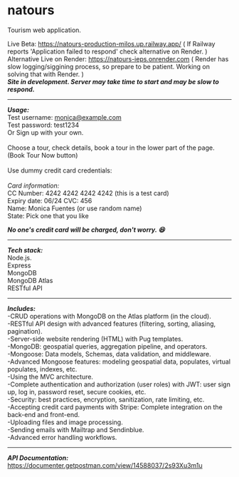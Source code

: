 # natours

Tourism web application.<br>

Live Beta: https://natours-production-milos.up.railway.app/ ( If Railway reports 'Application failed to respond' check alternative on Render. )<br>
Alternative Live on Render: https://natours-ieps.onrender.com ( Render has slow logging/siggining process, so prepare to be patient. Working on solving that with Render. ) <br>
***Site in development. Server may take time to start and may be slow to respond.***

--------------

***Usage:***<br>
Test username: monica@example.com<br>
Test password: test1234<br>
Or Sign up with your own.<br>
<br>
Choose a tour, check details, book a tour in the lower part of the page. (Book Tour Now button) <br><br>
Use dummy credit card credentials:<br><br>
<em>Card information:</em><br>
CC Number: 4242 4242 4242 4242 (this is a test card)<br>
Expiry date: 06/24 CVC: 456<br>
Name: Monica Fuentes (or use random name)<br>
State: Pick one that you like<br>

***No one's credit card will be charged, don't worry. :laughing:***




--------------
***Tech stack:***<br>
Node.js.<br>
Express<br>
MongoDB<br>
MongoDB Atlas<br>
RESTful API<br>

-------------

***Includes:***<br>
-CRUD operations with MongoDB on the Atlas platform (in the cloud).<br>
-RESTful API design with advanced features (filtering, sorting, aliasing, pagination).<br> 
-Server-side website rendering (HTML) with Pug templates.<br>
-MongoDB: geospatial queries, aggregation pipeline, and operators.<br>
-Mongoose: Data models, Schemas, data validation, and middleware.<br>
-Advanced Mongoose features: modeling geospatial data, populates, virtual populates, indexes, etc.<br>
-Using the MVC architecture.<br>
-Complete authentication and authorization (user roles) with JWT: user sign up, log in, password reset, secure cookies, etc.<br>
-Security: best practices, encryption, sanitization, rate limiting, etc.<br>
-Accepting credit card payments with Stripe: Complete integration on the back-end and front-end.<br>
-Uploading files and image processing.<br>
-Sending emails with Mailtrap and Sendinblue.<br>
-Advanced error handling workflows.<br>

-------------
***API Documentation:*** https://documenter.getpostman.com/view/14588037/2s93Xu3m1u
